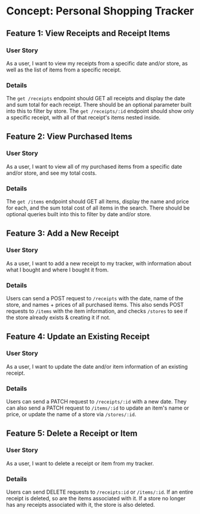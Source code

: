 # Concept: Personal Shopping Tracker

## Feature 1: View Receipts and Receipt Items

### User Story

As a user, I want to view my receipts from a specific date and/or store, as well as the list of items from a specific receipt.

### Details

The `get /receipts` endpoint should GET all receipts and display the date and sum total for each receipt. There should be an optional parameter built into this to filter by store. The `get /receipts/:id` endpoint should show only a specific receipt, with all of that receipt's items nested inside.

## Feature 2: View Purchased Items

### User Story

As a user, I want to view all of my purchased items from a specific date and/or store, and see my total costs.

### Details

The `get /items` endpoint should GET all items, display the name and price for each, and the sum total cost of all items in the search. There should be optional queries built into this to filter by date and/or store.

## Feature 3: Add a New Receipt

### User Story

As a user, I want to add a new receipt to my tracker, with information about what I bought and where I bought it from.

### Details

Users can send a POST request to `/receipts` with the date, name of the store, and names + prices of all purchased items. This also sends POST requests to `/items` with the item information, and checks `/stores` to see if the store already exists & creating it if not.

## Feature 4: Update an Existing Receipt

### User Story

As a user, I want to update the date and/or item information of an existing receipt.

### Details

Users can send a PATCH request to `/receipts/:id` with a new date. They can also send a PATCH request to `/items/:id` to update an item's name or price, or update the name of a store via `/stores/:id`.

## Feature 5: Delete a Receipt or Item

### User Story

As a user, I want to delete a receipt or item from my tracker.

### Details

Users can send DELETE requests to `/receipts:id` or `/items/:id`. If an entire receipt is deleted, so are the items associated with it. If a store no longer has any receipts associated with it, the store is also deleted.
